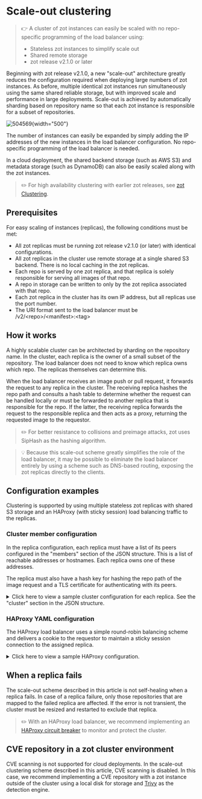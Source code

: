 # Scale-out clustering

> :point_right: A cluster of zot instances can easily be scaled with no repo-specific programming of the load balancer using:
>
> -   Stateless zot instances to simplify scale out
> -   Shared remote storage
> -   zot release v2.1.0 or later

Beginning with zot release v2.1.0, a new "scale-out" architecture greatly reduces the configuration required when deploying large numbers of zot instances. As before, multiple identical zot instances run simultaneously using the same shared reliable storage, but with improved scale and performance in large deployments. Scale-out is achieved by automatically sharding based on repository name so that each zot instance is responsible for a subset of repositories.

![504569](../assets/images/504569.jpg){width="500"}

The number of instances can easily be expanded by simply adding the IP addresses of the new instances in the load balancer configuration. No repo-specific programming of the load balancer is needed. 

In a cloud deployment, the shared backend storage (such as AWS S3) and metadata storage (such as DynamoDB) can also be easily scaled along with the zot instances.

> :pencil2: For high availability clustering with earlier zot releases, see [zot Clustering](clustering.md).

## Prerequisites

For easy scaling of instances (replicas), the following conditions must be met:

- All zot replicas must be running zot release v2.1.0 (or later) with identical configurations.
- All zot replicas in the cluster use remote storage at a single shared S3 backend. There is no local caching in the zot replicas.
- Each repo is served by one zot replica, and that replica is solely responsible for serving all images of that repo. 
- A repo in storage can be written to only by the zot replica associated with that repo.
- Each zot replica in the cluster has its own IP address, but all replicas use the port number.
- The URI format sent to the load balancer must be /v2/<repo\>/<manifest\>:<tag\>


## How it works

A highly scalable cluster can be architected by sharding on the repository name. In the cluster, each replica is the owner of a small subset of the repository. The load balancer does not need to know which replica owns which repo. The replicas themselves can determine this.  

When the load balancer receives an image push or pull request, it forwards the request to any replica in the cluster. The receiving replica hashes the repo path and consults a hash table to determine whether the request can be handled locally or must be forwarded to another replica that is responsible for the repo. If the latter, the receiving replica forwards the request to the responsible replica and then acts as a proxy, returning the requested image to the requestor.

> :pencil2: For better resistance to collisions and preimage attacks, zot uses SipHash as the hashing algorithm.

> :bulb: Because this scale-out scheme greatly simplifies the role of the load balancer, it may be possible to eliminate the load balancer entirely by using a scheme such as DNS-based routing, exposing the zot replicas directly to the clients.

## Configuration examples

Clustering is supported by using multiple stateless zot replicas with shared S3 storage and an HAProxy (with sticky session) load balancing traffic to the replicas.

### Cluster member configuration

In the replica configuration, each replica must have a list of its peers configured in the "members" section of the JSON structure. This is a list of reachable addresses or hostnames.  Each replica owns one of these addresses.

The replica must also have a hash key for hashing the repo path of the image request and a TLS certificate for authenticating with its peers.

<details>
  <summary markdown="span">Click here to view a sample cluster configuration for each replica. See the "cluster" section in the JSON structure.</summary>

```json
{
  "distSpecVersion": "1.1.0",
  "storage": {
    "rootDirectory": "/tmp/zot",
    "dedupe": false,
    "remoteCache": true,
    "storageDriver": {
      "name": "s3",
      "rootdirectory": "/zot",
      "region": "us-east-1",
      "regionendpoint": "localhost:4566",
      "bucket": "zot-storage",
      "secure": false,
      "skipverify": false
    },
    "cacheDriver": {
      "name": "dynamodb",
      "endpoint": "http://localhost:4566",
      "region": "us-east-1",
      "cacheTablename": "ZotBlobTable",
      "repoMetaTablename": "ZotRepoMetadataTable",
      "imageMetaTablename": "ZotImageMetaTable",
      "repoBlobsInfoTablename": "ZotRepoBlobsInfoTable",
      "userDataTablename": "ZotUserDataTable",
      "versionTablename": "ZotVersion",
      "apiKeyTablename": "ZotApiKeyTable"
    }
  },
  "http": {
    "address": "0.0.0.0",
    "port": "9000",
    "tls": {
      "cert": "test/data/server.cert",
      "key": "test/data/server.key"
    }
  },
  "log": {
    "level": "debug"
  },
  "cluster": {
    "members": [
      "zot-server1:9000",
      "zot-server2:9000",
      "zot-server3:9000"
    ],
    "hashKey": "loremipsumdolors",
    "tls": {
      "cacert": "test/data/ca.crt"
    }  
  }
}
```

</details>

### HAProxy YAML configuration

The HAProxy load balancer uses a simple round-robin balancing scheme and delivers a cookie to the requestor to maintain a sticky session connection to the assigned replica.

<details>
  <summary markdown="span">Click here to view a sample HAProxy configuration.</summary>

```yaml

global
        log /dev/log    local0
        log /dev/log    local1 notice
        chroot /var/lib/haproxy
        maxconn 2000
        stats timeout 30s

defaults
        log     global
        mode    tcp
        option  tcplog
        option  dontlognull
        timeout connect 5000
        timeout client  50000
        timeout server  50000

frontend zot
    bind *:8080
    default_backend zot-cluster

backend zot-cluster
    mode http
    balance roundrobin
    cookie SERVER insert indirect nocache
    server zot-server1 127.0.0.1:9000 check cookie zot-server1
    server zot-server2 127.0.0.2:9000 check cookie zot-server2
    server zot-server3 127.0.0.3:9000 check cookie zot-server3

```

</details>

## When a replica fails

The scale-out scheme described in this article is not self-healing when a replica fails. In case of a replica failure, only those repositories that are mapped to the failed replica are affected. If the error is not transient, the cluster must be resized and restarted to exclude that replica.

> :pencil2: With an HAProxy load balancer, we recommend implementing an [HAProxy circuit breaker](https://www.haproxy.com/blog/circuit-breaking-haproxy) to monitor and protect the cluster.

## CVE repository in a zot cluster environment

CVE scanning is not supported for cloud deployments. In the scale-out clustering scheme described in this article, CVE scanning is disabled. In this case, we recommend implementing a CVE repository with a zot instance outside of the cluster using a local disk for storage and [Trivy](https://trivy.dev/) as the detection engine.
